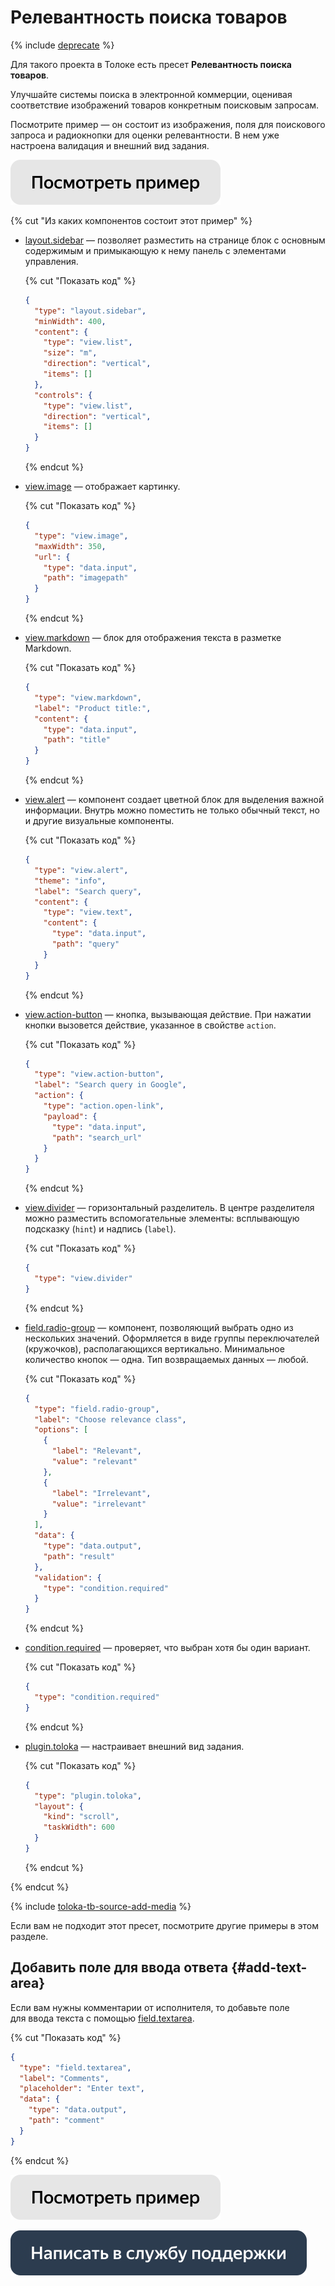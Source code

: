 # Релевантность поиска товаров

{% include [deprecate](../../_includes/deprecate.md) %}

Для такого проекта в Толоке есть пресет **Релевантность поиска товаров**.

Улучшайте системы поиска в электронной коммерции, оценивая соответствие изображений товаров конкретным поисковым запросам.

Посмотрите пример — он состоит из изображения, поля для поискового запроса и радиокнопки для оценки релевантности. В нем уже настроена валидация и внешний вид задания.

[![](../_images/buttons/view-example.svg)](https://ya.cc/t/UdToWZS43ttCyi)

{% cut "Из каких компонентов состоит этот пример" %}

- [layout.sidebar](../reference/layout.sidebar.md) — позволяет разместить на странице блок с основным содержимым и примыкающую к нему панель с элементами управления.

  {% cut "Показать код" %}

  ```json
  {
    "type": "layout.sidebar",
    "minWidth": 400,
    "content": {
      "type": "view.list",
      "size": "m",
      "direction": "vertical",
      "items": []
    },
    "controls": {
      "type": "view.list",
      "direction": "vertical",
      "items": []
    }
  }
  ```

  {% endcut %}

- [view.image](../reference/view.image.md) — отображает картинку.

  {% cut "Показать код" %}

  ```json
  {
    "type": "view.image",
    "maxWidth": 350,
    "url": {
      "type": "data.input",
      "path": "imagepath"
    }
  }
  ```

  {% endcut %}

- [view.markdown](../reference/view.markdown.md) — блок для отображения текста в разметке Markdown.

  {% cut "Показать код" %}

  ```json
  {
    "type": "view.markdown",
    "label": "Product title:",
    "content": {
      "type": "data.input",
      "path": "title"
    }
  }
  ```

  {% endcut %}

- [view.alert](../reference/view.alert.md) — компонент создает цветной блок для выделения важной информации. Внутрь можно поместить не только обычный текст, но и другие визуальные компоненты.

  {% cut "Показать код" %}

  ```json
  {
    "type": "view.alert",
    "theme": "info",
    "label": "Search query",
    "content": {
      "type": "view.text",
      "content": {
        "type": "data.input",
        "path": "query"
      }
    }
  }
  ```

  {% endcut %}

- [view.action-button](../reference/view.action-button.md) — кнопка, вызывающая действие. При нажатии кнопки вызовется действие, указанное в свойстве `action`.

  {% cut "Показать код" %}

  ```json
  {
    "type": "view.action-button",
    "label": "Search query in Google",
    "action": {
      "type": "action.open-link",
      "payload": {
        "type": "data.input",
        "path": "search_url"
      }
    }
  }
  ```

  {% endcut %}

- [view.divider](../reference/view.divider.md) — горизонтальный разделитель. В центре разделителя можно разместить вспомогательные элементы: всплывающую подсказку (`hint`) и надпись (`label`).

  {% cut "Показать код" %}

  ```json
  {
    "type": "view.divider"
  }
  ```

  {% endcut %}

- [field.radio-group](../reference/field.radio-group.md) — компонент, позволяющий выбрать одно из нескольких значений. Оформляется в виде группы переключателей (кружочков), располагающихся вертикально. Минимальное количество кнопок — одна. Тип возвращаемых данных — любой.

  {% cut "Показать код" %}

  ```json
  {
    "type": "field.radio-group",
    "label": "Choose relevance class",
    "options": [
      {
        "label": "Relevant",
        "value": "relevant"
      },
      {
        "label": "Irrelevant",
        "value": "irrelevant"
      }
    ],
    "data": {
      "type": "data.output",
      "path": "result"
    },
    "validation": {
      "type": "condition.required"
    }
  }
  ```

  {% endcut %}

- [condition.required](../reference/condition.required.md) — проверяет, что выбран хотя бы один вариант.

  {% cut "Показать код" %}

  ```json
  {
    "type": "condition.required"
  }
  ```

  {% endcut %}

- [plugin.toloka](../reference/plugin.toloka.md) — настраивает внешний вид задания.

  {% cut "Показать код" %}

  ```json
  {
    "type": "plugin.toloka",
    "layout": {
      "kind": "scroll",
      "taskWidth": 600
    }
  }
  ```

  {% endcut %}

{% endcut %}

{% include [toloka-tb-source-add-media](../_includes/toloka-tb-source/id-toloka-tb-source/add-media.md) %}

Если вам не подходит этот пресет, посмотрите другие примеры в этом разделе.

## Добавить поле для ввода ответа {#add-text-area}

Если вам нужны комментарии от исполнителя, то добавьте поле для ввода текста с помощью [field.textarea](../reference/field.textarea.md).

{% cut "Показать код" %}

  ```json
  {
    "type": "field.textarea",
    "label": "Comments",
    "placeholder": "Enter text",
    "data": {
      "type": "data.output",
      "path": "comment"
    }
  }
  ```

{% endcut %}

[![](../_images/buttons/view-example.svg)](https://ya.cc/t/P1WbTTcV3ttCzs)

[![image](../_images/buttons/contact-support.svg)](../concepts/support.md)